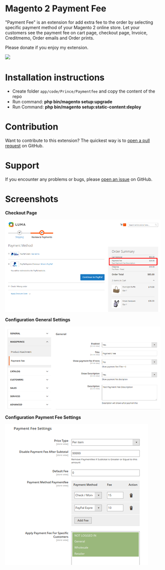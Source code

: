 Magento 2 Payment Fee
==============================

"Payment Fee" is an extension for add extra fee to the order by selecting specific payment method of your Magento 2 online store. Let your customers see the payment fee on cart page, checkout page, Invoice, Creditmemo, Order emails and Order prints.

Please donate if you enjoy my extension.

[![](https://www.paypalobjects.com/en_US/i/btn/btn_donateCC_LG.gif)](https://www.paypal.com/cgi-bin/webscr?cmd=_s-xclick&hosted_button_id=TKAKY4KP65Z4A)

Installation instructions
=========================

* Create folder `app/code/Prince/Paymentfee` and copy the content of the repo 
* Run command:
<b>php bin/magento setup:upgrade</b>
* Run Command:
<b>php bin/magento setup:static-content:deploy</b>

# Contribution

Want to contribute to this extension? The quickest way is to <a href="https://help.github.com/articles/about-pull-requests/">open a pull request</a> on GitHub.

# Support

If you encounter any problems or bugs, please <a href="https://github.com/mageprince/magento2-paymentfee/issues">open an issue</a> on GitHub.

# Screenshots

<b>Checkout Page</b>

<img src="https://raw.githubusercontent.com/mageprince/all-module-screenshots/master/PaymentFee/Checkout.png" />

<b>Configuration General Settings</b>

<img src="https://raw.githubusercontent.com/mageprince/all-module-screenshots/master/PaymentFee/configuration_1.png" />

<b>Configuration Payment Fee Settings</b>

<img src="https://raw.githubusercontent.com/mageprince/all-module-screenshots/master/PaymentFee/configuration_2.png" />
